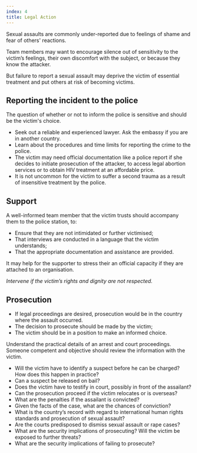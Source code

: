 ```yaml
---
index: 4
title: Legal Action
---
```

Sexual assaults are commonly under-reported due to feelings of shame and fear of others' reactions. 

Team members may want to encourage silence out of sensitivity to the victim’s feelings, their own
discomfort with the subject, or because they know the attacker. 

But failure to report a sexual assault may deprive the victim of essential treatment and put others at risk of becoming victims. 

## Reporting the incident to the police

The question of whether or not to inform the police is sensitive and should be the victim's choice.

*	Seek out a reliable and experienced lawyer. Ask the embassy if you are in another country. 
*	Learn about the procedures and time limits for reporting the crime to the police. 
*	The victim may need official documentation like a police report if she decides to initiate prosecution of the attacker, to access legal abortion services or to obtain HIV treatment at an affordable price.
* 	It is not uncommon for the victim to suffer a second trauma as a result of
insensitive treatment by the police.

## Support

A well-informed team member that the victim trusts should accompany them to the police station, to:  

*	Ensure that they are not intimidated or further victimised;
*  That interviews are conducted in a language that the victim understands;
*  That the appropriate documentation and assistance are provided.

It may help for the supporter to stress their an official capacity if they are attached to an organisation. 

*Intervene if the victim’s rights and dignity are not respected.*

## Prosecution

*	If legal proceedings are desired, prosecution would be in the country where the assault occurred.
*	The decision to prosecute should be made by the victim;
*	The victim should be in a position to make an informed choice. 

Understand the practical details of an arrest and court
proceedings. Someone competent and objective should review the information with the victim. 

*	Will the victim have to identify a suspect before he can be
charged? How does this happen in practice? 
*	 Can a suspect be released on bail? 
*	Does the victim have to testify in court, possibly in front of the assailant?
* 	Can the prosecution proceed if the victim relocates or is overseas? 
*  	What are the penalties if the assailant is convicted? 
*   Given the facts of the case, what are the chances of conviction? 
*   What is the country’s record with regard to
international human rights standards and prosecution of sexual assault? 
*	Are
the courts predisposed to dismiss sexual assault or rape cases? 
*	What are the security implications of prosecuting? Will the victim be exposed to further threats? 
* 	What are the security implications of failing to prosecute?